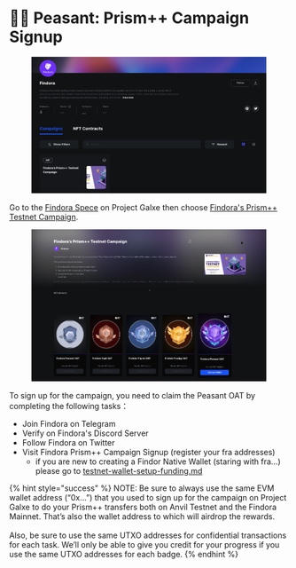 # 👨🌾 Peasant: Prism++ Campaign Signup

<figure><img src="../../../../.gitbook/assets/image (1) (1).png" alt=""><figcaption></figcaption></figure>

Go to the [Findora Spece](https://galxe.com/Findora/campaign/GCi1YUKd12) on Project Galxe then choose [Findora's Prism++ Testnet Campaign](https://galxe.com/Findora/campaign/GCi1YUKd12).&#x20;

<figure><img src="../../../../.gitbook/assets/image (2) (7).png" alt=""><figcaption></figcaption></figure>

To sign up for the campaign, you need to claim the Peasant OAT by completing the following tasks：

* Join Findora on Telegram
* Verify on Findora's Discord Server
* Follow Findora on Twitter
* Visit Findora Prism++ Campaign Signup (register your fra addresses)&#x20;
  * if you are new to creating a Findor Native Wallet (staring with fra...) please go to [testnet-wallet-setup-funding.md](testnet-wallet-setup-funding.md "mention")

{% hint style="success" %}
NOTE: Be sure to always use the same EVM wallet address (“0x…”) that you used to sign up for the campaign on Project Galxe to do your Prism++ transfers both on Anvil Testnet and the Findora Mainnet. That’s also the wallet address to which will airdrop the rewards.\
\
Also, be sure to use the same UTXO addresses for confidential transactions for each task. We’ll only be able to give you credit for your progress if you use the same UTXO addresses for each badge.
{% endhint %}



